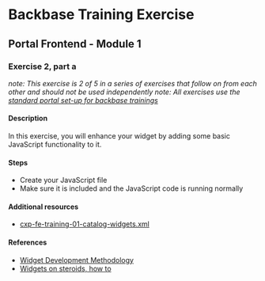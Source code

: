 # Backbase Training Exercise

## Portal Frontend - Module 1

### Exercise 2, part a

_note: This exercise is 2 of 5 in a series of exercises that follow on from each other and should not be used independently_
_note: All exercises use the [standard portal set-up for backbase trainings](https://my.backbase.com/resources/how-to-guides/getting-your-first-launchpad-based-portal-set-up/)_

#### Description

In this exercise, you will enhance your widget by adding some basic JavaScript functionality to it.

#### Steps

 - Create your JavaScript file
 - Make sure it is included and the JavaScript code is running normally

#### Additional resources

 - [cxp-fe-training-01-catalog-widgets.xml](../../../../../config-info/import/cxp-fe-training-01-catalog-widgets.xml)

#### References

 - [Widget Development Methodology](https://github.com/Backbase/methodology-widget-development)
 - [Widgets on steroids, how to](https://my.backbase.com/resources/how-to-guides/widgets-on-steroids-launchpad)

